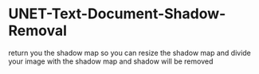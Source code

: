 # UNET-Text-Document-Shadow-Removal
return you the shadow map so you can resize the shadow map and divide your image with the shadow map and shadow will be removed
